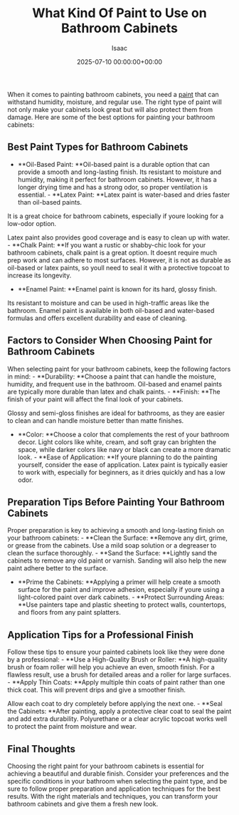 ﻿---
title: What Kind Of Paint to Use on Bathroom Cabinets
description: When it comes to painting bathroom cabinets, you need a paint that can withstand humidity, moisture, and regular use. The right type of paint will not only...
slug: /what-kind-of-paint-to-use-on-bathroom-cabinets/
date: 2025-07-10 00:00:00+00:00
lastmod: 2025-07-10 00:00:00+03:00
author: Isaac
categories:
- Guide
tags:
- guide
- kind
- paint
layout: post
---

When it comes to painting bathroom cabinets, you need a [paint](https://pestpolicy.com/what-kind-of-paint-can-be-used-on-concrete/) that can withstand humidity, moisture, and regular use. The right type of paint will not only make your cabinets look great but will also protect them from damage. Here are some of the best options for painting your bathroom cabinets:

##  Best Paint Types for Bathroom Cabinets

- **Oil-Based Paint: **Oil-based paint is a durable option that can provide a smooth and long-lasting finish. Its resistant to moisture and humidity, making it perfect for bathroom cabinets. However, it has a longer drying time and has a strong odor, so proper ventilation is essential. - **Latex Paint: **Latex paint is water-based and dries faster than oil-based paints.

It is a great choice for bathroom cabinets, especially if youre looking for a low-odor option.

Latex paint also provides good coverage and is easy to clean up with water. - **Chalk Paint: **If you want a rustic or shabby-chic look for your bathroom cabinets, chalk paint is a great option. It doesnt require much prep work and can adhere to most surfaces. However, it is not as durable as oil-based or latex paints, so youll need to seal it with a protective topcoat to increase its longevity.

- **Enamel Paint: **Enamel paint is known for its hard, glossy finish.

Its resistant to moisture and can be used in high-traffic areas like the bathroom. Enamel paint is available in both oil-based and water-based formulas and offers excellent durability and ease of cleaning.

##  Factors to Consider When Choosing Paint for Bathroom Cabinets

When selecting paint for your bathroom cabinets, keep the following factors in mind: - **Durability: **Choose a paint that can handle the moisture, humidity, and frequent use in the bathroom. Oil-based and enamel paints are typically more durable than latex and chalk paints. - **Finish: **The finish of your paint will affect the final look of your cabinets.

Glossy and semi-gloss finishes are ideal for bathrooms, as they are easier to clean and can handle moisture better than matte finishes.

- **Color: **Choose a color that complements the rest of your bathroom decor. Light colors like white, cream, and soft gray can brighten the space, while darker colors like navy or black can create a more dramatic look. - **Ease of Application: **If youre planning to do the painting yourself, consider the ease of application. Latex paint is typically easier to work with, especially for beginners, as it dries quickly and has a low odor.

##  Preparation Tips Before Painting Your Bathroom Cabinets

Proper preparation is key to achieving a smooth and long-lasting finish on your bathroom cabinets: - **Clean the Surface: **Remove any dirt, grime, or grease from the cabinets. Use a mild soap solution or a degreaser to clean the surface thoroughly. - **Sand the Surface: **Lightly sand the cabinets to remove any old paint or varnish. Sanding will also help the new paint adhere better to the surface.

- **Prime the Cabinets: **Applying a primer will help create a smooth surface for the paint and improve adhesion, especially if youre using a light-colored paint over dark cabinets. - **Protect Surrounding Areas: **Use painters tape and plastic sheeting to protect walls, countertops, and floors from any paint splatters.

##  Application Tips for a Professional Finish

Follow these tips to ensure your painted cabinets look like they were done by a professional: - **Use a High-Quality Brush or Roller: **A high-quality brush or foam roller will help you achieve an even, smooth finish. For a flawless result, use a brush for detailed areas and a roller for large surfaces. - **Apply Thin Coats: **Apply multiple thin coats of paint rather than one thick coat. This will prevent drips and give a smoother finish.

Allow each coat to dry completely before applying the next one. - **Seal the Cabinets: **After painting, apply a protective clear coat to seal the paint and add extra durability. Polyurethane or a clear acrylic topcoat works well to protect the paint from moisture and wear.

##  Final Thoughts

Choosing the right paint for your bathroom cabinets is essential for achieving a beautiful and durable finish. Consider your preferences and the specific conditions in your bathroom when selecting the paint type, and be sure to follow proper preparation and application techniques for the best results. With the right materials and techniques, you can transform your bathroom cabinets and give them a fresh new look.

